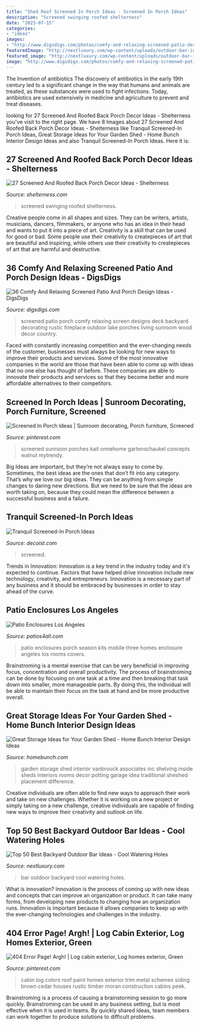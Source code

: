 ```yaml
---
title: "Shed Roof Screened In Porch Ideas - Screened In Porch Ideas"
description: "Screened swinging roofed shelterness"
date: "2023-07-15"
categories:
- "ideas"
images:
- "http://www.digsdigs.com/photos/comfy-and-relaxing-screened-patio-design-ideas-13.jpg"
featuredImage: "http://nextluxury.com/wp-content/uploads/outdoor-bar-ideas-for-backyard.jpg"
featured_image: "http://nextluxury.com/wp-content/uploads/outdoor-bar-ideas-for-backyard.jpg"
image: "http://www.digsdigs.com/photos/comfy-and-relaxing-screened-patio-design-ideas-13.jpg"
---
```



The Invention of antibiotics
The discovery of antibiotics in the early 19th century led to a significant change in the way that humans and animals are treated, as these substances were used to fight infections. Today, antibiotics are used extensively in medicine and agriculture to prevent and treat diseases.

	

		
looking for 27 Screened And Roofed Back Porch Decor Ideas - Shelterness you've visit to the right page. We have 8 Images about 27 Screened And Roofed Back Porch Decor Ideas - Shelterness like Tranquil Screened-In Porch Ideas, Great Storage Ideas for Your Garden Shed - Home Bunch Interior Design Ideas and also Tranquil Screened-In Porch Ideas. Here it is:
		
    
## 27 Screened And Roofed Back Porch Decor Ideas - Shelterness

<img loading=lazy src="https://i.shelterness.com/2016/08/06-screened-coastal-style-porch-with-a-swinging-sofa.jpg" onerror="this.onerror=null;this.src='https://tse3.mm.bing.net/th?id=OIP.LVRxhSjUy3f-zJjRnw9YJQHaLH&amp;pid=15.1';" alt="27 Screened And Roofed Back Porch Decor Ideas - Shelterness">

_Source: shelterness.com_

>screened swinging roofed shelterness. 

	

Creative people come in all shapes and sizes. They can be writers, artists, musicians, dancers, filmmakers, or anyone who has an idea in their head and wants to put it into a piece of art. Creativity is a skill that can be used for good or bad. Some people use their creativity to createpieces of art that are beautiful and inspiring, while others use their creativity to createpieces of art that are harmful and destructive.

    
## 36 Comfy And Relaxing Screened Patio And Porch Design Ideas - DigsDigs

<img loading=lazy src="http://www.digsdigs.com/photos/comfy-and-relaxing-screened-patio-design-ideas-13.jpg" onerror="this.onerror=null;this.src='https://tse2.mm.bing.net/th?id=OIP.Td3II65TSCj_IlScb6AjQwHaLQ&amp;pid=15.1';" alt="36 Comfy And Relaxing Screened Patio And Porch Design Ideas - DigsDigs">

_Source: digsdigs.com_

>screened patio porch comfy relaxing screen designs deck backyard decorating rustic fireplace outdoor lake porches living sunroom wood decor country. 

	

Faced with constantly increasing competition and the ever-changing needs of the customer, businesses must always be looking for new ways to improve their products and services. Some of the most innovative companies in the world are those that have been able to come up with ideas that no one else has thought of before. These companies are able to innovate their products and services so that they become better and more affordable alternatives to their competitors.

    
## Screened In Porch Ideas | Sunroom Decorating, Porch Furniture, Screened

<img loading=lazy src="https://i.pinimg.com/736x/df/03/fc/df03fcd7ee8072cbd5405dbb415ecafe.jpg" onerror="this.onerror=null;this.src='https://tse3.mm.bing.net/th?id=OIP.awHTjOAU-FeCcXGpfP-6BAHaHX&amp;pid=15.1';" alt="Screened In Porch Ideas | Sunroom decorating, Porch furniture, Screened">

_Source: pinterest.com_

>screened sunroom porches kait onnehome gartenschaukel concepts walnut mytrendy. 

	

Big Ideas are important, but they’re not always easy to come by. Sometimes, the best ideas are the ones that don’t fit into any category. That’s why we love our big ideas. They can be anything from simple changes to daring new directions. But we need to be sure that the ideas are worth taking on, because they could mean the difference between a successful business and a failure.

    
## Tranquil Screened-In Porch Ideas

<img loading=lazy src="https://cdn.decoist.com/wp-content/uploads/2015/07/Screened-in-porch-with-colorful-throw-pillows.jpg" onerror="this.onerror=null;this.src='https://tse1.mm.bing.net/th?id=OIP.ESY20v7z9Jpvi--W3IuNsQHaLH&amp;pid=15.1';" alt="Tranquil Screened-In Porch Ideas">

_Source: decoist.com_

>screened. 

	

Trends in Innovation:
Innovation is a key trend in the industry today and it's expected to continue. Factors that have helped drive innovation include new technology, creativity, and entrepreneurs. Innovation is a necessary part of any business and it should be embraced by businesses in order to stay ahead of the curve.

    
## Patio Enclosures Los Angeles

<img loading=lazy src="https://www.patios4all.com/uploads/images/Gallery/patio-enclosures/patio-enclosure-13.jpg" onerror="this.onerror=null;this.src='https://tse1.mm.bing.net/th?id=OIP.WoGpLFaIe15HU0NUoIRXcgHaDc&amp;pid=15.1';" alt="Patio Enclosures Los Angeles">

_Source: patios4all.com_

>patio enclosures porch season kits mobile three homes enclosure angeles los rooms covers. 

	

Brainstroming is a mental exercise that can be very beneficial in improving focus, concentration and overall productivity. The process of brainstroming can be done by focusing on one task at a time and then breaking that task down into smaller, more manageable parts. By doing this, the individual will be able to maintain their focus on the task at hand and be more productive overall.

    
## Great Storage Ideas For Your Garden Shed - Home Bunch Interior Design Ideas

<img loading=lazy src="http://www.homebunch.com/wp-content/uploads/Garden-Room.-Garden-Room-Ideas.-VanBrouck-Associates-Inc..jpg" onerror="this.onerror=null;this.src='https://tse3.mm.bing.net/th?id=OIP.8ZxqwJ7bfVTWCN8ChsVciQHaLE&amp;pid=15.1';" alt="Great Storage Ideas for Your Garden Shed - Home Bunch Interior Design Ideas">

_Source: homebunch.com_

>garden storage shed interior vanbrouck associates inc shelving inside sheds interiors rooms decor potting garage idea traditional sheshed placement difference. 

	

Creative individuals are often able to find new ways to approach their work and take on new challenges. Whether it is working on a new project or simply taking on a new challenge, creative individuals are capable of finding new ways to improve their creativity and outlook on life.

    
## Top 50 Best Backyard Outdoor Bar Ideas - Cool Watering Holes

<img loading=lazy src="http://nextluxury.com/wp-content/uploads/outdoor-bar-ideas-for-backyard.jpg" onerror="this.onerror=null;this.src='https://tse2.mm.bing.net/th?id=OIP.T7OXXXOZn1NodqeMY6XzcQAAAA&amp;pid=15.1';" alt="Top 50 Best Backyard Outdoor Bar Ideas - Cool Watering Holes">

_Source: nextluxury.com_

>bar outdoor backyard cool watering holes. 

	

What is innovation?
Innovation is the process of coming up with new ideas and concepts that can improve an organization or product. It can take many forms, from developing new products to changing how an organization runs. Innovation is important because it allows companies to keep up with the ever-changing technologies and challenges in the industry.

    
## 404 Error Page! Argh! | Log Cabin Exterior, Log Homes Exterior, Green

<img loading=lazy src="https://i.pinimg.com/736x/9f/ca/fd/9fcafdde05ac95746511beaf700802d6--log-cabin-homes-log-cabins.jpg" onerror="this.onerror=null;this.src='https://tse3.mm.bing.net/th?id=OIP.5eZkzEVUbtTUfznHM3tyegHaFj&amp;pid=15.1';" alt="404 Error Page! Argh! | Log cabin exterior, Log homes exterior, Green">

_Source: pinterest.com_

>cabin log colors roof paint homes exterior trim metal schemes siding brown cedar houses rustic timber moran construction cabins peek. 

	

Brainstroming is a process of causing a brainstorming session to go more quickly. Brainstroming can be used in any business setting, but is most effective when it is used in teams. By quickly shared ideas, team members can work together to produce solutions to difficult problems.


